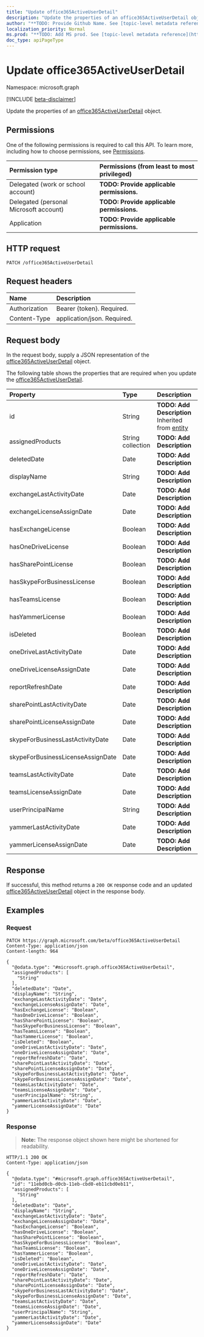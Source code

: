```yaml
---
title: "Update office365ActiveUserDetail"
description: "Update the properties of an office365ActiveUserDetail object."
author: "**TODO: Provide Github Name. See [topic-level metadata reference](https://msgo.azurewebsites.net/add/document/guidelines/metadata.html#topic-level-metadata)**"
localization_priority: Normal
ms.prod: "**TODO: Add MS prod. See [topic-level metadata reference](https://msgo.azurewebsites.net/add/document/guidelines/metadata.html#topic-level-metadata)**"
doc_type: apiPageType
---
```


# Update office365ActiveUserDetail
Namespace: microsoft.graph

[!INCLUDE [beta-disclaimer](../../includes/beta-disclaimer.md)]

Update the properties of an [office365ActiveUserDetail](../resources/office365activeuserdetail.md) object.

## Permissions
One of the following permissions is required to call this API. To learn more, including how to choose permissions, see [Permissions](/graph/permissions-reference).

|Permission type|Permissions (from least to most privileged)|
|:---|:---|
|Delegated (work or school account)|**TODO: Provide applicable permissions.**|
|Delegated (personal Microsoft account)|**TODO: Provide applicable permissions.**|
|Application|**TODO: Provide applicable permissions.**|

## HTTP request

<!-- {
  "blockType": "ignored"
}
-->
``` http
PATCH /office365ActiveUserDetail
```

## Request headers
|Name|Description|
|:---|:---|
|Authorization|Bearer {token}. Required.|
|Content-Type|application/json. Required.|

## Request body
In the request body, supply a JSON representation of the [office365ActiveUserDetail](../resources/office365activeuserdetail.md) object.

The following table shows the properties that are required when you update the [office365ActiveUserDetail](../resources/office365activeuserdetail.md).

|Property|Type|Description|
|:---|:---|:---|
|id|String|**TODO: Add Description** Inherited from [entity](../resources/entity.md)|
|assignedProducts|String collection|**TODO: Add Description**|
|deletedDate|Date|**TODO: Add Description**|
|displayName|String|**TODO: Add Description**|
|exchangeLastActivityDate|Date|**TODO: Add Description**|
|exchangeLicenseAssignDate|Date|**TODO: Add Description**|
|hasExchangeLicense|Boolean|**TODO: Add Description**|
|hasOneDriveLicense|Boolean|**TODO: Add Description**|
|hasSharePointLicense|Boolean|**TODO: Add Description**|
|hasSkypeForBusinessLicense|Boolean|**TODO: Add Description**|
|hasTeamsLicense|Boolean|**TODO: Add Description**|
|hasYammerLicense|Boolean|**TODO: Add Description**|
|isDeleted|Boolean|**TODO: Add Description**|
|oneDriveLastActivityDate|Date|**TODO: Add Description**|
|oneDriveLicenseAssignDate|Date|**TODO: Add Description**|
|reportRefreshDate|Date|**TODO: Add Description**|
|sharePointLastActivityDate|Date|**TODO: Add Description**|
|sharePointLicenseAssignDate|Date|**TODO: Add Description**|
|skypeForBusinessLastActivityDate|Date|**TODO: Add Description**|
|skypeForBusinessLicenseAssignDate|Date|**TODO: Add Description**|
|teamsLastActivityDate|Date|**TODO: Add Description**|
|teamsLicenseAssignDate|Date|**TODO: Add Description**|
|userPrincipalName|String|**TODO: Add Description**|
|yammerLastActivityDate|Date|**TODO: Add Description**|
|yammerLicenseAssignDate|Date|**TODO: Add Description**|



## Response

If successful, this method returns a `200 OK` response code and an updated [office365ActiveUserDetail](../resources/office365activeuserdetail.md) object in the response body.

## Examples

### Request
<!-- {
  "blockType": "request",
  "name": "update_office365activeuserdetail"
}
-->
``` http
PATCH https://graph.microsoft.com/beta/office365ActiveUserDetail
Content-Type: application/json
Content-length: 964

{
  "@odata.type": "#microsoft.graph.office365ActiveUserDetail",
  "assignedProducts": [
    "String"
  ],
  "deletedDate": "Date",
  "displayName": "String",
  "exchangeLastActivityDate": "Date",
  "exchangeLicenseAssignDate": "Date",
  "hasExchangeLicense": "Boolean",
  "hasOneDriveLicense": "Boolean",
  "hasSharePointLicense": "Boolean",
  "hasSkypeForBusinessLicense": "Boolean",
  "hasTeamsLicense": "Boolean",
  "hasYammerLicense": "Boolean",
  "isDeleted": "Boolean",
  "oneDriveLastActivityDate": "Date",
  "oneDriveLicenseAssignDate": "Date",
  "reportRefreshDate": "Date",
  "sharePointLastActivityDate": "Date",
  "sharePointLicenseAssignDate": "Date",
  "skypeForBusinessLastActivityDate": "Date",
  "skypeForBusinessLicenseAssignDate": "Date",
  "teamsLastActivityDate": "Date",
  "teamsLicenseAssignDate": "Date",
  "userPrincipalName": "String",
  "yammerLastActivityDate": "Date",
  "yammerLicenseAssignDate": "Date"
}
```


### Response
>**Note:** The response object shown here might be shortened for readability.
<!-- {
  "blockType": "response",
  "truncated": true
}
-->
``` http
HTTP/1.1 200 OK
Content-Type: application/json

{
  "@odata.type": "#microsoft.graph.office365ActiveUserDetail",
  "id": "11ebd0cb-d0cb-11eb-cbd0-eb11cbd0eb11",
  "assignedProducts": [
    "String"
  ],
  "deletedDate": "Date",
  "displayName": "String",
  "exchangeLastActivityDate": "Date",
  "exchangeLicenseAssignDate": "Date",
  "hasExchangeLicense": "Boolean",
  "hasOneDriveLicense": "Boolean",
  "hasSharePointLicense": "Boolean",
  "hasSkypeForBusinessLicense": "Boolean",
  "hasTeamsLicense": "Boolean",
  "hasYammerLicense": "Boolean",
  "isDeleted": "Boolean",
  "oneDriveLastActivityDate": "Date",
  "oneDriveLicenseAssignDate": "Date",
  "reportRefreshDate": "Date",
  "sharePointLastActivityDate": "Date",
  "sharePointLicenseAssignDate": "Date",
  "skypeForBusinessLastActivityDate": "Date",
  "skypeForBusinessLicenseAssignDate": "Date",
  "teamsLastActivityDate": "Date",
  "teamsLicenseAssignDate": "Date",
  "userPrincipalName": "String",
  "yammerLastActivityDate": "Date",
  "yammerLicenseAssignDate": "Date"
}
```


